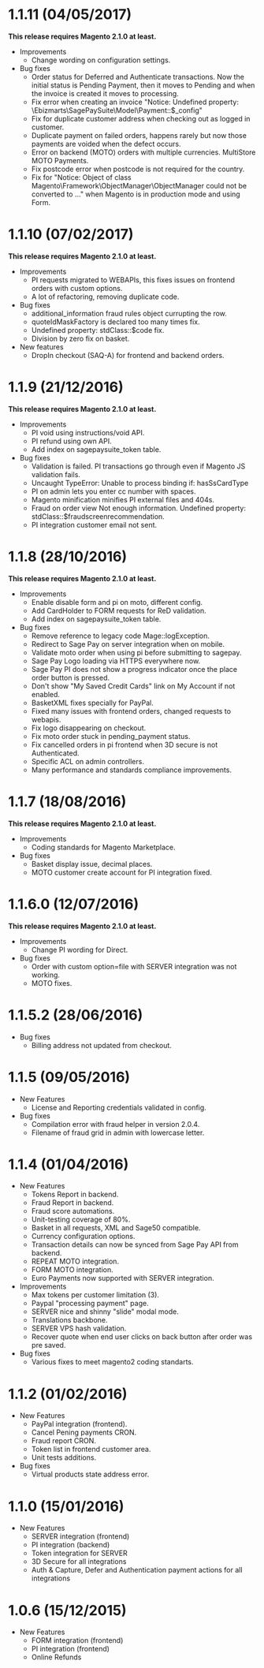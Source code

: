 1.1.11 (04/05/2017)
=============
**This release requires Magento 2.1.0 at least.**
- Improvements
  - Change wording on configuration settings.
- Bug fixes
  - Order status for Deferred and Authenticate transactions. Now the initial status is Pending Payment, then it moves to Pending and when the invoice is created it moves to processing.
  - Fix error when creating an invoice "Notice: Undefined property: \Ebizmarts\SagePaySuite\Model\Payment::$_config"
  - Fix for duplicate customer address when checking out as logged in customer.
  - Duplicate payment on failed orders, happens rarely but now those payments are voided when the defect occurs.
  - Error on backend (MOTO) orders with multiple currencies. MultiStore MOTO Payments.
  - Fix postcode error when postcode is not required for the country.
  - Fix for "Notice: Object of class Magento\Framework\ObjectManager\ObjectManager could not be converted to ..." when Magento is in production mode and using Form.
  
1.1.10 (07/02/2017)
=============
**This release requires Magento 2.1.0 at least.**
- Improvements
  - PI requests migrated to WEBAPIs, this fixes issues on frontend orders with custom options.
  - A lot of refactoring, removing duplicate code.
- Bug fixes
  - additional_information fraud rules object currupting the row.
  - quoteIdMaskFactory is declared too many times fix.
  - Undefined property: stdClass::$code fix.
  - Division by zero fix on basket.
- New features
  - DropIn checkout (SAQ-A) for frontend and backend orders.

1.1.9 (21/12/2016)
=============
**This release requires Magento 2.1.0 at least.**
* Improvements
    * PI void using instructions/void API.
    * PI refund using own API.
    * Add index on sagepaysuite_token table.
* Bug fixes
    * Validation is failed. PI transactions go through even if Magento JS validation fails.
    * Uncaught TypeError: Unable to process binding if: hasSsCardType
    * PI on admin lets you enter cc number with spaces.
    * Magento minification minifies PI external files and 404s.
    * Fraud on order view Not enough information. Undefined property: stdClass::$fraudscreenrecommendation.
    * PI integration customer email not sent.

1.1.8 (28/10/2016)
=============
**This release requires Magento 2.1.0 at least.**
* Improvements
    * Enable disable form and pi on moto, different config.
    * Add CardHolder to FORM requests for ReD validation.
    * Add index on sagepaysuite_token table.
* Bug fixes
    * Remove reference to legacy code Mage::logException.
    * Redirect to Sage Pay on server integration when on mobile.
    * Validate moto order when using pi before submitting to sagepay.
    * Sage Pay Logo loading via HTTPS everywhere now.
    * Sage Pay PI does not show a progress indicator once the place order button is pressed.
    * Don't show "My Saved Credit Cards" link on My Account if not enabled.
    * BasketXML fixes specially for PayPal.
    * Fixed many issues with frontend orders, changed requests to webapis.
    * Fix logo disappearing on checkout.
    * Fix moto order stuck in pending_payment status.
    * Fix cancelled orders in pi frontend when 3D secure is not Authenticated.
    * Specific ACL on admin controllers.
    * Many performance and standards compliance improvements.

1.1.7 (18/08/2016)
=============
**This release requires Magento 2.1.0 at least.**
* Improvements
    * Coding standards for Magento Marketplace.
* Bug fixes
    * Basket display issue, decimal places.
    * MOTO customer create account for PI integration fixed.

1.1.6.0 (12/07/2016)
=============
**This release requires Magento 2.1.0 at least.**
* Improvements
    * Change PI wording for Direct.
* Bug fixes
    * Order with custom option=file with SERVER integration was not working.
    * MOTO fixes.

1.1.5.2 (28/06/2016)
=============
* Bug fixes
    * Billing address not updated from checkout.

1.1.5 (09/05/2016)
=============
* New Features
    * License and Reporting credentials validated in config.
* Bug fixes
    * Compilation error with fraud helper in version 2.0.4.
    * Filename of fraud grid in admin with lowercase letter.

1.1.4 (01/04/2016)
=============
* New Features
    * Tokens Report in backend.
    * Fraud Report in backend.
    * Fraud score automations.
    * Unit-testing coverage of 80%.
    * Basket in all requests, XML and Sage50 compatible.
    * Currency configuration options.
    * Transaction details can now be synced from Sage Pay API from backend.
    * REPEAT MOTO integration.
    * FORM MOTO integration.
    * Euro Payments now supported with SERVER integration.
* Improvements
    * Max tokens per customer limitation (3).
    * Paypal "processing payment" page.
    * SERVER nice and shinny "slide" modal mode.
    * Translations backbone.
    * SERVER VPS hash validation.
    * Recover quote when end user clicks on back button after order was pre saved.
* Bug fixes
    * Various fixes to meet magento2 coding standarts.

1.1.2 (01/02/2016)
=============
* New Features
    * PayPal integration (frontend).
    * Cancel Pening payments CRON.
    * Fraud report CRON.
    * Token list in frontend customer area.
    * Unit tests additions.
* Bug fixes
    * Virtual products state address error.

1.1.0 (15/01/2016)
=============
* New Features
    * SERVER integration (frontend)
    * PI integration (backend)
    * Token integration for SERVER
    * 3D Secure for all integrations
    * Auth & Capture, Defer and Authentication payment actions for all integrations

1.0.6 (15/12/2015)
=============
* New Features
    * FORM integration (frontend)
    * PI integration (frontend)
    * Online Refunds
